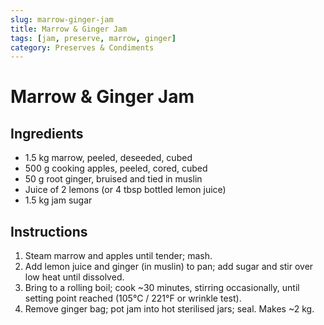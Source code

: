 ```yaml
---
slug: marrow-ginger-jam
title: Marrow & Ginger Jam
tags: [jam, preserve, marrow, ginger]
category: Preserves & Condiments
---
```


# Marrow & Ginger Jam

## Ingredients

- 1.5 kg marrow, peeled, deseeded, cubed
- 500 g cooking apples, peeled, cored, cubed
- 50 g root ginger, bruised and tied in muslin
- Juice of 2 lemons (or 4 tbsp bottled lemon juice)
- 1.5 kg jam sugar

## Instructions

1. Steam marrow and apples until tender; mash.
2. Add lemon juice and ginger (in muslin) to pan; add sugar and stir over low heat until dissolved.
3. Bring to a rolling boil; cook ~30 minutes, stirring occasionally, until setting point reached (105°C / 221°F or wrinkle test).
4. Remove ginger bag; pot jam into hot sterilised jars; seal. Makes ~2 kg.
